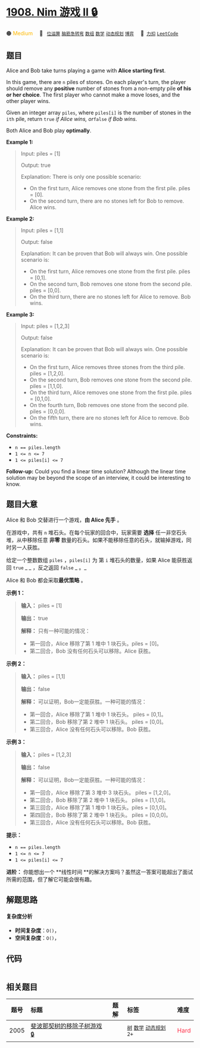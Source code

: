 # [1908. Nim 游戏 II 🔒](https://2xiao.github.io/leetcode-js/problem/1908.html)

🟠 <font color=#ffb800>Medium</font>&emsp; 🔖&ensp; [`位运算`](/tag/bit-manipulation.md) [`脑筋急转弯`](/tag/brainteaser.md) [`数组`](/tag/array.md) [`数学`](/tag/math.md) [`动态规划`](/tag/dynamic-programming.md) [`博弈`](/tag/game-theory.md)&emsp; 🔗&ensp;[`力扣`](https://leetcode.cn/problems/game-of-nim) [`LeetCode`](https://leetcode.com/problems/game-of-nim)

## 题目

Alice and Bob take turns playing a game with **Alice starting first**.

In this game, there are `n` piles of stones. On each player's turn, the player
should remove any **positive** number of stones from a non-empty pile **of his
or her choice**. The first player who cannot make a move loses, and the other
player wins.

Given an integer array `piles`, where `piles[i]` is the number of stones in
the `ith` pile, return `true` _if Alice wins, or_`false` _if Bob wins_.

Both Alice and Bob play **optimally**.



**Example 1:**

> Input: piles = [1]
> 
> Output: true
> 
> Explanation: There is only one possible scenario:
> - On the first turn, Alice removes one stone from the first pile. piles = [0].
> - On the second turn, there are no stones left for Bob to remove. Alice wins.

**Example 2:**

> Input: piles = [1,1]
> 
> Output: false
> 
> Explanation: It can be proven that Bob will always win. One possible scenario is:
> - On the first turn, Alice removes one stone from the first pile. piles = [0,1].
> - On the second turn, Bob removes one stone from the second pile. piles = [0,0].
> - On the third turn, there are no stones left for Alice to remove. Bob wins.

**Example 3:**

> Input: piles = [1,2,3]
> 
> Output: false
> 
> Explanation: It can be proven that Bob will always win. One possible scenario is:
> - On the first turn, Alice removes three stones from the third pile. piles = [1,2,0].
> - On the second turn, Bob removes one stone from the second pile. piles = [1,1,0].
> - On the third turn, Alice removes one stone from the first pile. piles = [0,1,0].
> - On the fourth turn, Bob removes one stone from the second pile. piles = [0,0,0].
> - On the fifth turn, there are no stones left for Alice to remove. Bob wins.



**Constraints:**

  * `n == piles.length`
  * `1 <= n <= 7`
  * `1 <= piles[i] <= 7`



**Follow-up:** Could you find a linear time solution? Although the linear time
solution may be beyond the scope of an interview, it could be interesting to
know.


## 题目大意

Alice 和 Bob 交替进行一个游戏，**由 Alice 先手** 。

在游戏中，共有 `n` 堆石头。在每个玩家的回合中，玩家需要 **选择** 任一非空石头堆，从中移除任意 **非零**
数量的石头。如果不能移除任意的石头，就输掉游戏，同时另一人获胜。

给定一个整数数组 `piles` ，`piles[i]` 为 第 `i` 堆石头的数量，如果 Alice 能获胜返回 `true` _ _ ，反之返回
`false` _  。_

Alice 和 Bob 都会采取**最优策略** 。



**示例 1：**

> 
> 
> 
> 
> 
> **输入：** piles = [1]
> 
> **输出：** true
> 
> **解释：** 只有一种可能的情况：
> - 第一回合，Alice 移除了第 1 堆中 1 块石头。piles = [0]。
> - 第二回合，Bob 没有任何石头可以移除。Alice 获胜。
> 
> 

**示例  2：**

> 
> 
> 
> 
> 
> **输入：** piles = [1,1]
> 
> **输出：** false
> 
> **解释：** 可以证明，Bob一定能获胜。一种可能的情况：
> - 第一回合，Alice 移除了第 1 堆中 1 块石头。 piles = [0,1]。
> - 第二回合，Bob 移除了第 2 堆中 1 块石头。 piles = [0,0]。
> - 第三回合，Alice 没有任何石头可以移除。Bob 获胜。
> 
> 

**示例 3：**

> 
> 
> 
> 
> 
> **输入：** piles = [1,2,3]
> 
> **输出：** false
> 
> **解释：** 可以证明，Bob一定能获胜。一种可能的情况：
> - 第一回合，Alice 移除了第 3 堆中 3 块石头。 piles = [1,2,0]。
> - 第二回合，Bob 移除了第 2 堆中 1 块石头。 piles = [1,1,0]。
> - 第三回合，Alice 移除了第 1 堆中 1 块石头。piles = [0,1,0]。
> - 第四回合，Bob 移除了第 2 堆中 1 块石头。 piles = [0,0,0]。
> - 第三回合，Alice 没有任何石头可以移除。Bob 获胜。



**提示：**

  * `n == piles.length`
  * `1 <= n <= 7`
  * `1 <= piles[i] <= 7`



**进阶：** 你能想出一个 **线性时间  **的解决方案吗？虽然这一答案可能超出了面试所需的范围，但了解它可能会很有趣。


## 解题思路

#### 复杂度分析

- **时间复杂度**：`O()`，
- **空间复杂度**：`O()`，

## 代码

```javascript

```

## 相关题目

<!-- prettier-ignore -->
| 题号 | 标题 | 题解 | 标签 | 难度 |
| :------: | :------ | :------: | :------ | :------ |
| 2005 | [斐波那契树的移除子树游戏 🔒](https://leetcode.com/problems/subtree-removal-game-with-fibonacci-tree) |  |  [`树`](/tag/tree.md) [`数学`](/tag/math.md) [`动态规划`](/tag/dynamic-programming.md) `2+` | <font color=#ff334b>Hard</font> |